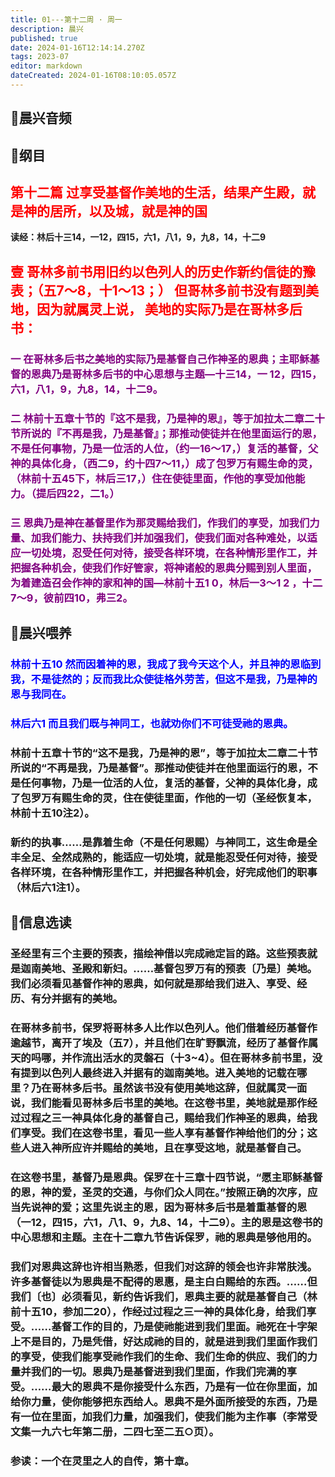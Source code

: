 ```yaml
---
title: 01---第十二周 · 周一
description: 晨兴
published: true
date: 2024-01-16T12:14:14.270Z
tags: 2023-07
editor: markdown
dateCreated: 2024-01-16T08:10:05.057Z
---
```


## 🎵晨兴音频

## 📖纲目

## <font color=red>第十二篇 过享受基督作美地的生活，结果产生殿，就是神的居所，以及城，就是神的国</font>

**读经：林后十三14，一12，四15，六1，八1，9，九8，14，十二9**

## <font color=red>壹 哥林多前书用旧约以色列人的历史作新约信徒的豫表；（五7～8，十1～13；） 但哥林多前书没有题到美地，因为就属灵上说， 美地的实际乃是在哥林多后书：</font></font>

### <font color=purple>一 在哥林多后书之美地的实际乃是基督自己作神圣的恩典；主耶稣基督的恩典乃是哥林多后书的中心思想与主题—十三14，一 12，四15，六1，八1，9，九8，14，十二9。</font>

### <font color=purple>二 林前十五章十节的『这不是我，乃是神的恩』，等于加拉太二章二十节所说的『不再是我，乃是基督』；那推动使徒并在他里面运行的恩，不是任何事物，乃是一位活的人位，（约一16～17，）复活的基督，父神的具体化身，（西二9，约十四7～11，）成了包罗万有赐生命的灵，（林前十五45下，林后三17，）住在使徒里面，作他的享受加他能力。（提后四22，二1。）</font>

### <font color=purple>三 恩典乃是神在基督里作为那灵赐给我们，作我们的享受，加我们力量、加我们能力、扶持我们并加强我们，使我们面对各种难处，以适应一切处境，忍受任何对待，接受各样环境，在各种情形里作工，并把握各种机会，使我们作好管家，将神诸般的恩典分赐到别人里面，为着建造召会作神的家和神的国—林前十五1 0，林后一3～1 2 ，十二7～9，彼前四10，弗三2。</font>

## 📖晨兴喂养

### <font color=blue>林前十五10    然而因着神的恩，我成了我今天这个人，并且神的恩临到我，不是徒然的；反而我比众使徒格外劳苦，但这不是我，乃是神的恩与我同在。</font>

### <font color=blue>林后六1    而且我们既与神同工，也就劝你们不可徒受祂的恩典。</font>

### 林前十五章十节的“这不是我，乃是神的恩”，等于加拉太二章二十节所说的“不再是我，乃是基督”。那推动使徒并在他里面运行的恩，不是任何事物，乃是一位活的人位，复活的基督，父神的具体化身，成了包罗万有赐生命的灵，住在使徒里面，作他的一切（圣经恢复本，林前十五10注2）。

### 新约的执事……是靠着生命（不是任何恩赐）与神同工，这生命是全丰全足、全然成熟的，能适应一切处境，就是能忍受任何对待，接受各样环境，在各种情形里作工，并把握各种机会，好完成他们的职事（林后六1注1）。

## 📖信息选读

### 圣经里有三个主要的预表，描绘神借以完成祂定旨的路。这些预表就是迦南美地、圣殿和新妇。……基督包罗万有的预表〔乃是〕美地。我们必须看见基督作神的恩典，如何就是那给我们进入、享受、经历、有分并据有的美地。

### 在哥林多前书，保罗将哥林多人比作以色列人。他们借着经历基督作逾越节，离开了埃及（五7），并且他们在旷野飘流，经历了基督作属天的吗哪，并作流出活水的灵磐石（十3~4）。但在哥林多前书里，没有提到以色列人最终进入并据有的迦南美地。进入美地的记载在哪里？乃在哥林多后书。虽然该书没有使用美地这辞，但就属灵一面说，我们能看见哥林多后书里的美地。在这卷书里，美地就是那作经过过程之三一神具体化身的基督自己，赐给我们作神圣的恩典，给我们享受。我们在这卷书里，看见一些人享有基督作神给他们的分；这些人进入神所应许并赐给的美地，且在享受这地，就是基督自己。

### 在这卷书里，基督乃是恩典。保罗在十三章十四节说，“愿主耶稣基督的恩，神的爱，圣灵的交通，与你们众人同在。”按照正确的次序，应当先说神的爱；这里先说主的恩，因为哥林多后书是着重基督的恩（一12，四15，六1，八1、9，九8、14，十二9）。主的恩是这卷书的中心思想和主题。主在十二章九节告诉保罗，祂的恩典是够他用的。

### 我们对恩典这辞也许相当熟悉，但我们对这辞的领会也许非常肤浅。许多基督徒以为恩典是不配得的恩惠，是主白白赐给的东西。……但我们〔也〕必须看见，新约告诉我们，恩典主要的就是基督自己（林前十五10，参加二20），作经过过程之三一神的具体化身，给我们享受。……基督工作的目的，乃是使祂能进到我们里面。祂死在十字架上不是目的，乃是凭借，好达成祂的目的，就是进到我们里面作我们的享受，使我们能享受祂作我们的生命、我们生命的供应、我们的力量并我们的一切。恩典乃是基督进到我们里面，作我们完满的享受。……最大的恩典不是你接受什么东西，乃是有一位在你里面，加给你力量，使你能够把东西给人。恩典不是外面所接受的东西，乃是有一位在里面，加我们力量，加强我们，使我们能为主作事（李常受文集一九六七年第二册，二四七至二五○页）。

### 参读：一个在灵里之人的自传，第十章。
<!-- Google tag (gtag.js) -->
<script async src="https://www.googletagmanager.com/gtag/js?id=G-1P8709Z16T"></script>
<script>
  window.dataLayer = window.dataLayer || [];
  function gtag(){dataLayer.push(arguments);}
  gtag('js', new Date());

  gtag('config', 'G-1P8709Z16T');
</script>